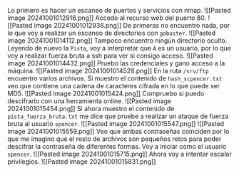 
Lo primero es hacer un escaneo de puertos y servicios con nmap.
![[Pasted image 20241001012916.png]]
Accedo al recurso web del puerto 80.
![[Pasted image 20241001012936.png]]
De primeras no encuentro nada, por lo que voy a realizar un escaneo de directorios con `gobuster`.
![[Pasted image 20241001014112.png]]
Tampoco encuentro ningún directorio oculto.
Leyendo de nuevo la `Pista`, voy a interpretar que `A` es un usuario, por lo que voy a realizar fuerza bruta a ssh para ver si consigo acceso.
![[Pasted image 20241001014432.png]]
Pruebo las credenciales y gano acceso a la máquina.
![[Pasted image 20241001014528.png]]
En la ruta `/srv/ftp` encuentro varios archivos.
Si muestro el contenido de `hash_scpencer.txt` veo que contiene una cadena de caracteres cifrada en lo que puede ser MD5.
![[Pasted image 20241001015424.png]]
Compruebo si puedo descifrarlo con una herramienta online.
![[Pasted image 20241001015454.png]]
Si ahora muestro el contenido de `pista_fuerza_bruta.txt` me dice que pruebe a realizar un ataque de fuerza bruta al usuario `spencer`.
![[Pasted image 20241001015547.png]]
![[Pasted image 20241001015559.png]]
Veo que ambas contraseñas coinciden por lo que me imagino que el resto de archivos son pequeños retos para poder descifrar la contraseña de diferentes formas.
Voy a iniciar como el usuario `spencer`.
![[Pasted image 20241001015715.png]]
Ahora voy a intentar escalar privilegios.
![[Pasted image 20241001015831.png]]
